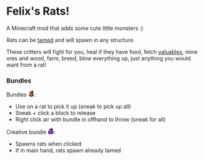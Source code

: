 # Felix's Rats!
A Minecraft mod that adds some cute little monsters :)

Rats can be [tamed](https://github.com/ItsFelix5/Felixs-Rats/blob/master/src/main/resources/data/rats/tags/item/rat_eatable.json) and will spawn in any structure.

These critters will fight for you, heal if they have food, fetch [valuables](https://github.com/ItsFelix5/Felixs-Rats/blob/master/src/main/resources/data/rats/tags/item/valuable.json), mine ores and wood, farm, breed, blow everything up, just anything you would want from a rat! 

### Bundles
Bundles ![](https://github.com/ItsFelix5/Felixs-Rats/blob/master/src/main/resources/assets/rats/textures/item/rat_bundle.png?raw=true):
- Use on a rat to pick it up (sneak to pick up all)
- Sneak + click a block to release
- Right click air with bundle in offhand to throw (sneak for all)

Creative bundle ![](https://github.com/ItsFelix5/Felixs-Rats/blob/master/src/main/resources/assets/rats/textures/item/creative_rat_bundle.png?raw=true):
- Spawns rats when clicked
- If in main hand, rats spawn already tamed
